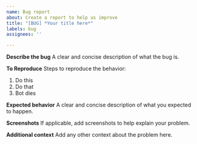```yaml
---
name: Bug report
about: Create a report to help us improve
title: "[BUG] *Your title here*"
labels: bug
assignees: ''

---
```


**Describe the bug**
A clear and concise description of what the bug is.

**To Reproduce**
Steps to reproduce the behavior:
1. Do this
2. Do that
3. Bot dies

**Expected behavior**
A clear and concise description of what you expected to happen.

**Screenshots**
If applicable, add screenshots to help explain your problem.

**Additional context**
Add any other context about the problem here.
